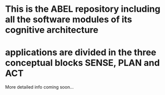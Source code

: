 # This is the ABEL repository including all the software modules of its cognitive architecture
# applications are divided in the three conceptual blocks SENSE, PLAN and ACT

More detailed info coming soon...
